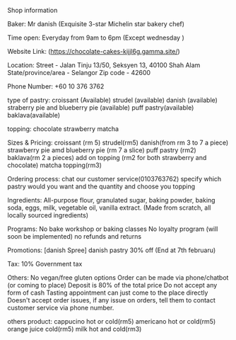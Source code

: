 Shop information

Baker:
Mr danish (Exquisite 3-star Michelin star bakery chef)

Time open:
Everyday from 9am to 6pm (Except wednesday )

Website Link:
(https://chocolate-cakes-kijjl6g.gamma.site/)

Location:
Street - Jalan Tinju 13/50, Seksyen 13, 40100 Shah Alam
State/province/area - Selangor
Zip code - 42600

Phone Number:
+60 10 376 3762

type of pastry:
croissant (Available)
strudel (available)
danish (available)
straberry pie and blueberry pie (available)
puff pastry(available)
baklava(available)

topping:
chocolate 
strawberry
matcha

Sizes & Pricing:
croissant (rm 5)
strudel(rm5)
danish(from rm 3 to 7 a piece)
strawberry pie amd blueberry pie (rm 7 a slice)
puff pastry (rm2)
baklava(rm 2 a pieces)
add on topping (rm2 for both strawberry and chocolate)
matcha topping(rm3)

Ordering process:
chat our customer service(0103763762)
specify which pastry would you want and the quantity and choose you topping



Ingredients:
All-purpose flour, granulated sugar, baking powder, baking soda, eggs, milk, vegetable oil, vanilla extract. (Made from scratch, all locally sourced ingredients)

Programs:
No bake workshop or baking classes
No loyalty program (will soon be implemented)
no refunds and returns

Promotions:
[danish Spree] danish pastry 30% off (End at 7th februaru)

Tax:
10% Government tax

Others:
No vegan/free gluten options
Order can be made via phone/chatbot (or coming to place)
Deposit is 80% of the total price
Do not accept any form of cash
Tasting appointment can just come to the place directly
Doesn't accept order issues, if any issue on orders, tell them to contact customer service via phone number.

others product:
cappucino hot or cold(rm5)
americano hot or cold(rm5)
orange juice cold(rm5)
milk hot and cold(rm3)
